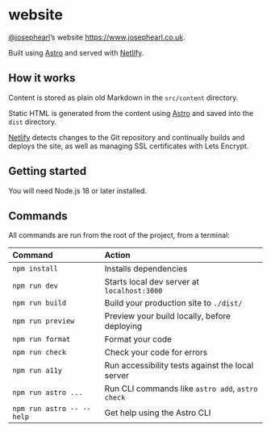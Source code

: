 # website

[@josephearl](https://github.com/josephearl)’s website <https://www.josephearl.co.uk>.

Built using [Astro](https://astro.build) and served with [Netlify](https://www.netlify.com).

## How it works

Content is stored as plain old Markdown in the `src/content` directory.

Static HTML is generated from the content using [Astro](https://astro.build) and saved into the `dist` directory.

[Netlify](https://www.netlify.com) detects changes to the Git repository and continually builds and deploys the site, as well as managing SSL certificates with Lets Encrypt.

## Getting started

You will need Node.js 18 or later installed.

## Commands

All commands are run from the root of the project, from a terminal:

| Command                   | Action                                           |
| :------------------------ | :----------------------------------------------- |
| `npm install`             | Installs dependencies                            |
| `npm run dev`             | Starts local dev server at `localhost:3000`      |
| `npm run build`           | Build your production site to `./dist/`          |
| `npm run preview`         | Preview your build locally, before deploying     |
| `npm run format`          | Format your code                                 |
| `npm run check`           | Check your code for errors                       |
| `npm run a11y`            | Run accessibility tests against the local server |
| `npm run astro ...`       | Run CLI commands like `astro add`, `astro check` |
| `npm run astro -- --help` | Get help using the Astro CLI                     |
